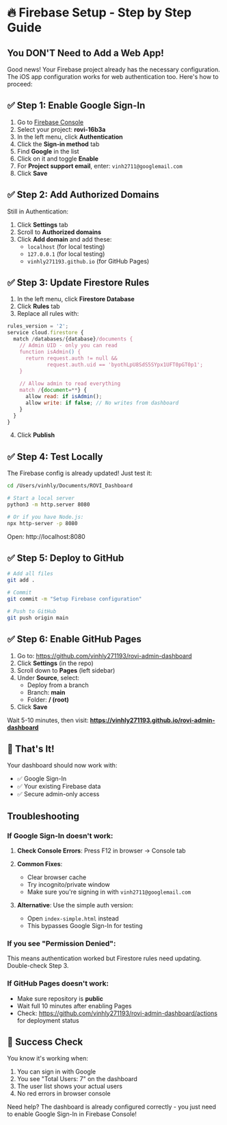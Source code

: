 # 🔥 Firebase Setup - Step by Step Guide

## You DON'T Need to Add a Web App!

Good news! Your Firebase project already has the necessary configuration. The iOS app configuration works for web authentication too. Here's how to proceed:

## ✅ Step 1: Enable Google Sign-In

1. Go to [Firebase Console](https://console.firebase.google.com)
2. Select your project: **rovi-16b3a**
3. In the left menu, click **Authentication**
4. Click the **Sign-in method** tab
5. Find **Google** in the list
6. Click on it and toggle **Enable**
7. For **Project support email**, enter: `vinh2711@googlemail.com`
8. Click **Save**

## ✅ Step 2: Add Authorized Domains

Still in Authentication:
1. Click **Settings** tab
2. Scroll to **Authorized domains**
3. Click **Add domain** and add these:
   - `localhost` (for local testing)
   - `127.0.0.1` (for local testing)  
   - `vinhly271193.github.io` (for GitHub Pages)

## ✅ Step 3: Update Firestore Rules

1. In the left menu, click **Firestore Database**
2. Click **Rules** tab
3. Replace all rules with:

```javascript
rules_version = '2';
service cloud.firestore {
  match /databases/{database}/documents {
    // Admin UID - only you can read
    function isAdmin() {
      return request.auth != null && 
             request.auth.uid == 'byothLpU8SdS5SYpx1UFT0pGT0p1';
    }
    
    // Allow admin to read everything
    match /{document=**} {
      allow read: if isAdmin();
      allow write: if false; // No writes from dashboard
    }
  }
}
```

4. Click **Publish**

## ✅ Step 4: Test Locally

The Firebase config is already updated! Just test it:

```bash
cd /Users/vinhly/Documents/ROVI_Dashboard

# Start a local server
python3 -m http.server 8080

# Or if you have Node.js:
npx http-server -p 8080
```

Open: http://localhost:8080

## ✅ Step 5: Deploy to GitHub

```bash
# Add all files
git add .

# Commit
git commit -m "Setup Firebase configuration"

# Push to GitHub
git push origin main
```

## ✅ Step 6: Enable GitHub Pages

1. Go to: https://github.com/vinhly271193/rovi-admin-dashboard
2. Click **Settings** (in the repo)
3. Scroll down to **Pages** (left sidebar)
4. Under **Source**, select:
   - Deploy from a branch
   - Branch: **main**
   - Folder: **/ (root)**
5. Click **Save**

Wait 5-10 minutes, then visit:
**https://vinhly271193.github.io/rovi-admin-dashboard**

## 🎯 That's It!

Your dashboard should now work with:
- ✅ Google Sign-In
- ✅ Your existing Firebase data
- ✅ Secure admin-only access

## Troubleshooting

### If Google Sign-In doesn't work:

1. **Check Console Errors**: Press F12 in browser → Console tab

2. **Common Fixes**:
   - Clear browser cache
   - Try incognito/private window
   - Make sure you're signing in with `vinh2711@googlemail.com`

3. **Alternative**: Use the simple auth version:
   - Open `index-simple.html` instead
   - This bypasses Google Sign-In for testing

### If you see "Permission Denied":

This means authentication worked but Firestore rules need updating. Double-check Step 3.

### If GitHub Pages doesn't work:

- Make sure repository is **public**
- Wait full 10 minutes after enabling Pages
- Check: https://github.com/vinhly271193/rovi-admin-dashboard/actions for deployment status

## 🚀 Success Check

You know it's working when:
1. You can sign in with Google
2. You see "Total Users: 7" on the dashboard
3. The user list shows your actual users
4. No red errors in browser console

Need help? The dashboard is already configured correctly - you just need to enable Google Sign-In in Firebase Console!